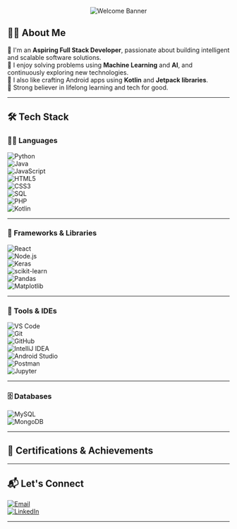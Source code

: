 <p align="center">
  <img src="https://readme-typing-svg.demolab.com?font=Fira+Code&duration=3500&pause=1000&center=true&vCenter=true&multiline=true&width=1000&height=50&lines=Welcome+to+Soumya+Sahoo's+GitHub+Profile!;Full+Stack+Developer+%7C+ML+Enthusiast+%7C+AI+Explorer" alt="Welcome Banner" />
</p>


## 🧑‍💻 About Me

🌱 I'm an **Aspiring Full Stack Developer**, passionate about building intelligent and scalable software solutions.  
🤖 I enjoy solving problems using **Machine Learning** and **AI**, and continuously exploring new technologies.  
📱 I also like crafting Android apps using **Kotlin** and **Jetpack libraries**.  
🧠 Strong believer in lifelong learning and tech for good.

---

## 🛠️ Tech Stack

### 👨‍💻 Languages  
![Python](https://img.shields.io/badge/Python-3670A0?style=for-the-badge&logo=python&logoColor=white)  
![Java](https://img.shields.io/badge/Java-ED8B00?style=for-the-badge&logo=java&logoColor=white)  
![JavaScript](https://img.shields.io/badge/JavaScript-F7DF1E?style=for-the-badge&logo=javascript&logoColor=black)  
![HTML5](https://img.shields.io/badge/HTML5-E34F26?style=for-the-badge&logo=html5&logoColor=white)  
![CSS3](https://img.shields.io/badge/CSS3-1572B6?style=for-the-badge&logo=css3&logoColor=white)  
![SQL](https://img.shields.io/badge/SQL-003B57?style=for-the-badge&logo=sqlite&logoColor=white)  
![PHP](https://img.shields.io/badge/PHP-777BB4?style=for-the-badge&logo=php&logoColor=white)  
![Kotlin](https://img.shields.io/badge/Kotlin-0095D5?style=for-the-badge&logo=kotlin&logoColor=white)

---

### 🚀 Frameworks & Libraries  
![React](https://img.shields.io/badge/React.js-20232A?style=for-the-badge&logo=react&logoColor=61DAFB)  
![Node.js](https://img.shields.io/badge/Node.js-339933?style=for-the-badge&logo=nodedotjs&logoColor=white)  
![Keras](https://img.shields.io/badge/Keras-D00000?style=for-the-badge&logo=keras&logoColor=white)  
![scikit-learn](https://img.shields.io/badge/Scikit--Learn-F7931E?style=for-the-badge&logo=scikit-learn&logoColor=white)  
![Pandas](https://img.shields.io/badge/Pandas-150458?style=for-the-badge&logo=pandas&logoColor=white)  
![Matplotlib](https://img.shields.io/badge/Matplotlib-11557C?style=for-the-badge&logo=matplotlib&logoColor=white)

---

### 🧰 Tools & IDEs  
![VS Code](https://img.shields.io/badge/VS%20Code-007ACC?style=for-the-badge&logo=visual-studio-code&logoColor=white)  
![Git](https://img.shields.io/badge/Git-F05032?style=for-the-badge&logo=git&logoColor=white)  
![GitHub](https://img.shields.io/badge/GitHub-181717?style=for-the-badge&logo=github&logoColor=white)  
![IntelliJ IDEA](https://img.shields.io/badge/IntelliJ_IDEA-000000?style=for-the-badge&logo=intellij-idea&logoColor=white)  
![Android Studio](https://img.shields.io/badge/Android%20Studio-3DDC84?style=for-the-badge&logo=android-studio&logoColor=white)  
![Postman](https://img.shields.io/badge/Postman-FF6C37?style=for-the-badge&logo=postman&logoColor=white)  
![Jupyter](https://img.shields.io/badge/Jupyter-F37626?style=for-the-badge&logo=jupyter&logoColor=white)

---

### 🗄️ Databases  
![MySQL](https://img.shields.io/badge/MySQL-00758F?style=for-the-badge&logo=mysql&logoColor=white)  
![MongoDB](https://img.shields.io/badge/MongoDB-4EA94B?style=for-the-badge&logo=mongodb&logoColor=white)

---

## 📌 Certifications & Achievements

<!-- Add your certifications and badges here -->

---

## 📬 Let's Connect

[![Email](https://img.shields.io/badge/Email-D14836?style=for-the-badge&logo=gmail&logoColor=white)](mailto:soumyajeet4321@gmail.com)  
[![LinkedIn](https://img.shields.io/badge/LinkedIn-blue?style=for-the-badge&logo=linkedin&logoColor=white)](https://linkedin.com/in/soumya-sahoo-b58459276)

---


  
<!---
SoumyaSahoo14/SoumyaSahoo14 is a ✨ special ✨ repository because its `README.md` (this file) appears on your GitHub profile.
You can click the Preview link to take a look at your changes.
--->
